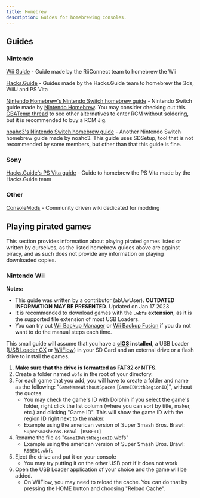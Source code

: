 ```yaml
---
title: Homebrew
description: Guides for homebrewing consoles.
---
```


## Guides

### Nintendo

[Wii Guide](https://wii.guide) - Guide made by the RiiConnect team to homebrew the Wii

[Hacks.Guide](https://hacks.guide/) - Guides made by the Hacks.Guide team to homebrew the 3ds, WiiU and PS Vita

[Nintendo Homebrew's Nintendo Switch homebrew guide](https://nh-server.github.io/switch-guide/) - Nintendo Switch guide made by [Nintendo Homebrew](https://discord.gg/C29hYvh). You may consider checking out this [GBATemp thread](https://gbatemp.net/threads/the-ultimate-list-of-mods-to-enter-rcm.502145/) to see other alternatives to enter RCM without soldering, but it is recommended to buy a RCM Jig.

[noahc3's Nintendo Switch homebrew guide](https://switch.homebrew.guide/) - Another Nintendo Switch homebrew guide made by noahc3. This guide uses SDSetup, tool that is not recommended by some members, but other than that this guide is fine.

### Sony

[Hacks.Guide's PS Vita guide](https://vita.hacks.guide/) - Guide to homebrew the PS Vita made by the Hacks.Guide team

### Other

[ConsoleMods](https://consolemods.org/) - Community driven wiki dedicated for modding


## Playing pirated games
This section provides information about playing pirated games listed or written by ourselves, as the listed homebrew guides above are against piracy, and as such does not provide any information on playing downloaded copies.

### Nintendo Wii
**Notes:**
- This guide was written by a contributor (abUwUser). **OUTDATED INFORMATION MAY BE PRESENTED**. Updated on Jan 17 2023
- It is recommended to download games with the **`.wbfs` extension**, as it is the supported file extension of most USB Loaders. 
- You can try out [Wii Backup Manager](https://wii.guide/wiibackupmanager) or [Wii Backup Fusion](https://github.com/larsenv/Wii-Backup-Fusion) if you do not want to do the manual steps each time.

This small guide will assume that you have a **[cIOS](https://wii.guide/cios) installed**, a USB Loader ([USB Loader GX](https://wii.guide/usbloadergx) or [WiiFlow](https://wii.guide/wiiflow)) in your SD Card and an external drive or a flash drive to install the games.

1. **Make sure that the drive is formatted as FAT32 or NTFS.**
2. Create a folder named `wbfs` in the root of your directory.
3. For each game that you add, you will have to create a folder and name as the following: "`GameNameWithoutSpaces` [`GameIDWithRegionID`]", without the quotes.
    - You may check the game's ID with Dolphin if you select the game's folder, right click the list column (where you can sort by title, maker, etc.) and clicking "Game ID". This will show the game ID with the region ID right next to the maker.
    - Example using the american version of Super Smash Bros. Brawl: `SuperSmashBros.Brawl [RSBE01]`
4. Rename the file as "`GameIDWithRegionID`.wbfs"
    - Example using the american version of Super Smash Bros. Brawl: `RSBE01.wbfs`
5. Eject the drive and put it on your console
    - You may try putting it on the other USB port if it does not work
6. Open the USB Loader application of your choice and the game will be added.
    - On WiiFlow, you may need to reload the cache. You can do that by pressing the HOME button and choosing "Reload Cache".